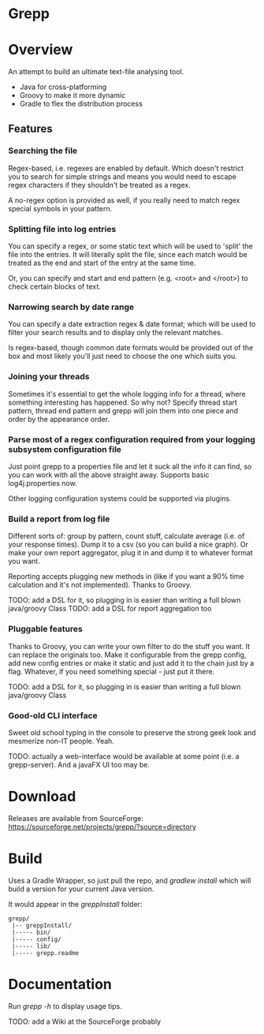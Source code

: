 Grepp
=====

# Overview

An attempt to build an ultimate text-file analysing tool.
* Java for cross-platforming
* Groovy to make it more dynamic
* Gradle to flex the distribution process

## Features

### Searching the file

Regex-based, i.e. regexes are enabled by default. Which doesn't restrict you to search for simple strings and means you would need to escape regex characters if they shouldn't be treated as a regex. 

A no-regex option is provided as well, if you really need to match regex special symbols in your pattern.

### Splitting file into log entries

You can specify a regex, or some static text which will be used to 'split' the file into the entries. It will literally split the file, since each match would be treated as the end and start of the entry at the same time.

Or, you can specify and start and end pattern (e.g. &lt;root&gt; and &lt;/root&gt;) to check certain blocks of text.

### Narrowing search by date range

You can specify a date extraction regex & date format; which will be used to filter your search results and to display only the relevant matches. 

Is regex-based, though common date formats would be provided out of the box and most likely you'll just need to choose the one which suits you.

### Joining your threads

Sometimes it's essential to get the whole logging info for a thread, where something interesting has happened. So why not?
Specify thread start pattern, thread end pattern and grepp will join them into one piece and order by the appearance order.

### Parse most of a regex configuration required from your logging subsystem configuration file

Just point grepp to a properties file and let it suck all the info it can find, so you can work with all the above straight away. Supports basic log4j.properties now.

Other logging configuration systems could be supported via plugins.

### Build a report from log file

Different sorts of: group by pattern, count stuff, calculate average (i.e. of your response times). Dump it to a csv (so you can build a nice graph). Or make your own report aggregator, plug it in and dump it to whatever format you want.

Reporting accepts plugging new methods in (like if you want a 90% time calculation and it's not implemented). Thanks to Groovy.

TODO: add a DSL for it, so plugging in is easier than writing a full blown java/groovy Class
TODO: add a DSL for report aggregation too

### Pluggable features

Thanks to Groovy, you can write your own filter to do the stuff you want. It can replace the originals too. Make it configurable from the grepp config, add new config entries or make it static and just add it to the chain just by a flag. Whatever, if you need something special - just put it there.

TODO: add a DSL for it, so plugging in is easier than writing a full blown java/groovy Class

### Good-old CLI interface

Sweet old school typing in the console to preserve the strong geek look and mesmerize non-IT people. Yeah.

TODO: actually a web-interface would be available at some point (i.e. a grepp-server). And a javaFX UI too may be.

# Download

Releases are available from SourceForge: https://sourceforge.net/projects/grepp/?source=directory

# Build

Uses a Gradle Wrapper, so just pull the repo, and _gradlew install_ which will build a version for your current Java version.

It would appear in the _greppInstall_ folder:
````
grepp/
 |-- greppInstall/
 |----- bin/ 
 |----- config/ 
 |----- lib/ 
 |----- grepp.readme
````

# Documentation

Run _grepp -h_ to display usage tips.

TODO: add a Wiki at the SourceForge probably